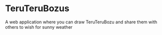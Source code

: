 # TeruTeruBozus
A web application where you can draw TeruTeruBozu and share them with others to wish for sunny weather
